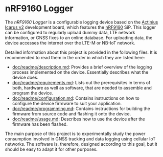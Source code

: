 # nRF9160 Logger

The *nRF9160 Logger* is a configurable logging device based on the
[Actinius Icarus v2](https://docs.actinius.com/icarus/introduction) development
board, which features the [nRF9160](https://www.nordicsemi.com/products/nrf9160)
SiP. This logger can be configured to regularly upload dummy data, LTE network
information, or GNSS fixes to an online database. For uploading data, the device
accesses the internet over the LTE-M or NB-IoT network.

Detailed information about this project is provided in the following files. It
is recommended to read them in the order in which they are listed here:

- [doc/readme/description.md](doc/readme/description.md): Provides a brief
  overview of the logging process implemented on the device. Essentially
  describes what the device does.
- [doc/readme/requirements.md](doc/readme/requirements.md): Lists out the
  prerequisites in terms of both, hardware as well as software, that are needed
  to assemble and program the device.
- [doc/readme/configuration.md](doc/readme/configuration.md): Contains
  instructions on how to configure the device firmware to suit your application.
- [doc/readme/programming.md](doc/readme/programming.md): Contains instructions
  for building the firmware from source code and flashing it onto the device.
- [doc/readme/usage.md](doc/readme/usage.md): Describes how to use the device
  after the firmware has been flashed.

The main purpose of this project is to experimentally study the power
consumption involved in GNSS tracking and data logging using cellular IoT
networks. The software is, therefore, designed according to this goal, but it
should be easy to adapt it for other purposes.
